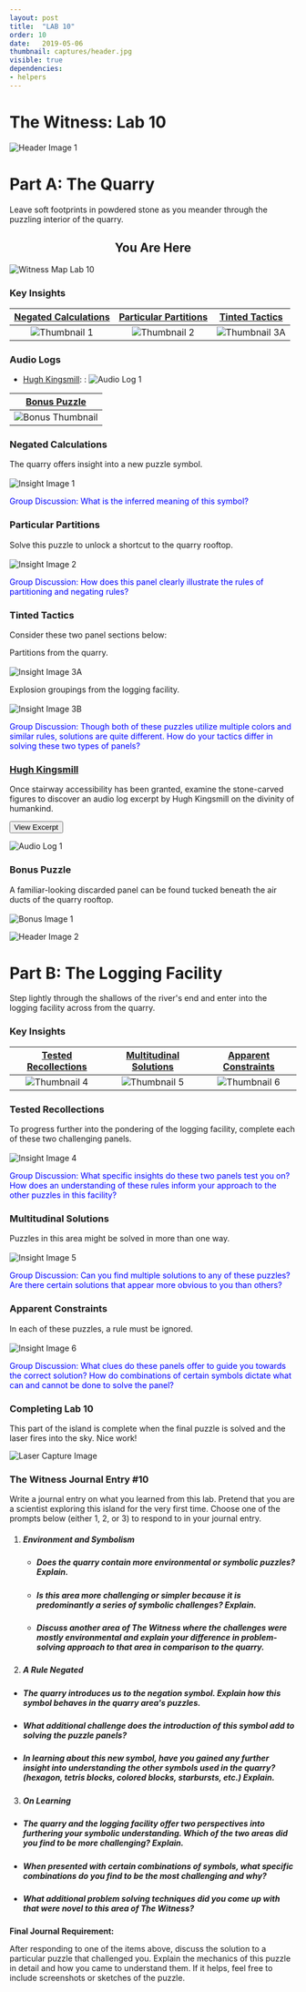 ```yaml
---
layout: post
title:  "LAB 10"
order: 10
date:   2019-05-06
thumbnail: captures/header.jpg
visible: true
dependencies:
- helpers
---
```


# **The Witness: Lab 10**

![Header Image 1](captures/header.jpg#header)
# Part A: The Quarry

Leave soft footprints in powdered stone as you meander through the puzzling interior of the quarry.

## <center>You Are Here</center>

![Witness Map Lab 10](captures/Witness_Map_Lab10.jpg#capture)

### Key Insights

| [Negated Calculations](#negated-calculations) | [Particular Partitions](#particular-partitions) | [Tinted Tactics](#tinted-tactics) |
|:-:|:-:|:-:|
|![Thumbnail 1](captures/insight_1.jpg#thumbnail)| ![Thumbnail 2](captures/insight_2.jpg#thumbnail)| ![Thumbnail 3A](captures/insight_3A.jpg#thumbnail)|

### Audio Logs

- [Hugh Kingsmill](#hugh-kingsmill):
: ![Audio Log 1](captures/audio_log_1.jpg#audio_log)

| [Bonus Puzzle](#bonus-puzzle) |
|:-:|
|![Bonus Thumbnail](captures/bonus_1.jpg#thumbnail)|

### Negated Calculations
The quarry offers insight into a new puzzle symbol.
<br><br>
![Insight Image 1](captures/insight_1.jpg#capture)

<span style="color: blue">Group Discussion: What is the inferred meaning of this symbol?</span>

### Particular Partitions
Solve this puzzle to unlock a shortcut to the quarry rooftop.
<br><br>
![Insight Image 2](captures/insight_2.jpg#capture)

<span style="color: blue">Group Discussion: How does this panel clearly illustrate the rules of partitioning and negating rules?</span>

### Tinted Tactics
Consider these two panel sections below:
<br>

Partitions from the quarry.
<br><br>
![Insight Image 3A](captures/insight_3A.jpg#capture)

Explosion groupings from the logging facility.
<br><br>
![Insight Image 3B](captures/insight_3B.jpg#capture)

<span style="color: blue">Group Discussion: Though both of these puzzles utilize multiple colors and similar rules, solutions are quite different. How do your tactics differ in solving these two types of panels?</span>

### [Hugh Kingsmill](https://en.wikipedia.org/wiki/Hugh_Kingsmill)

Once stairway accessibility has been granted, examine the stone-carved figures to discover an audio log excerpt by Hugh Kingsmill on the divinity of humankind.

<button onclick="collapseExcerpt1()">View Excerpt</button>

<div id="excerpt1" style="display:none" markdown="1">

What is divine in man is elusive and impalpable,
and he is easily tempted to embody it in a concrete form –

a church, a country, a social system, a leader –
so that he may realize it with less effort
and serve it with more profit.

Yet the attempt to externalize the kingdom of heaven
in a temporal shape must end in disaster.

It cannot be created by charters or constitutions
nor established by arms.

Those who seek for it alone will reach it together,
and those who seek it in company will perish by themselves.

<br>---<br>
Hugh Kingsmill, 1944
</div>

![Audio Log 1](captures/audio_log_1.jpg#capture)

### Bonus Puzzle
A familiar-looking discarded panel can be found tucked beneath the air ducts of the quarry rooftop.
<br><br>
![Bonus Image 1](captures/bonus_1.jpg#capture)

![Header Image 2](captures/header_2.jpg#header)
# Part B: The Logging Facility

Step lightly through the shallows of the river's end and enter into the logging facility across from the quarry.

### Key Insights

| [Tested Recollections](#tested-recollections) | [Multitudinal Solutions](#multitudinal-solutions) | [Apparent Constraints](#apparent-constraints) |
|:-:|:-:|:-:|
|![Thumbnail 4](captures/insight_4.jpg#thumbnail)| ![Thumbnail 5](captures/insight_5.jpg#thumbnail)| ![Thumbnail 6](captures/insight_6.jpg#thumbnail)|

### Tested Recollections
To progress further into the pondering of the logging facility, complete each of these two challenging panels.
<br><br>
![Insight Image 4](captures/insight_4.jpg#capture)

<span style="color: blue">Group Discussion: What specific insights do these two panels test you on? How does an understanding of these rules inform your approach to the other puzzles in this facility?</span>

### Multitudinal Solutions
Puzzles in this area might be solved in more than one way.
<br><br>
![Insight Image 5](captures/insight_5.jpg#capture)

<span style="color: blue">Group Discussion: Can you find multiple solutions to any of these puzzles? Are there certain solutions that appear more obvious to you than others?</span>

### Apparent Constraints
In each of these puzzles, a rule must be ignored.
<br><br>
![Insight Image 6](captures/insight_6.jpg#capture)

<span style="color: blue">Group Discussion: What clues do these panels offer to guide you towards the correct solution? How do combinations of certain symbols dictate what can and cannot be done to solve the panel?</span>

### Completing Lab 10

This part of the island is complete when the final puzzle is solved and the laser fires into the sky. Nice work!

![Laser Capture Image](captures/laser_capture.jpg#header)

### The Witness Journal Entry #10

Write a journal entry on what you learned from this lab. Pretend that you are a scientist exploring this island for the very first time. Choose one of the prompts below (either 1, 2, or 3) to respond to in your journal entry.

1. ##### **Environment and Symbolism**

    - ##### Does the quarry contain more environmental or symbolic puzzles? Explain.
    - ##### Is this area more challenging or simpler because it is predominantly a series of symbolic challenges? Explain.
    - ##### Discuss another area of The Witness where the challenges were mostly environmental and explain your difference in problem-solving approach to that area in comparison to the quarry.

2. ##### **A Rule Negated**
  - ##### The quarry introduces us to the negation symbol. Explain how this symbol behaves in the quarry area's puzzles.
  - ##### What additional challenge does the introduction of this symbol add to solving the puzzle panels?
  - ##### In learning about this new symbol, have you gained any further insight into understanding the other symbols used in the quarry? (hexagon, tetris blocks, colored blocks, starbursts, etc.) Explain.

3. ##### **On Learning**
  - ##### The quarry and the logging facility offer two perspectives into furthering your symbolic understanding. Which of the two areas did you find to be more challenging? Explain.
  - ##### When presented with certain combinations of symbols, what specific combinations do you find to be the most challenging and why?
  - ##### What additional problem solving techniques did you come up with that were novel to this area of The Witness?

**Final Journal Requirement:**

After responding to one of the items above, discuss the solution to a particular puzzle that challenged you. Explain the mechanics of this puzzle in detail and how you came to understand them. If it helps, feel free to include screenshots or sketches of the puzzle.
